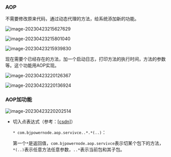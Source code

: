 ### AOP

不需要修改原来代码，通过动态代理的方法，给系统添加新的功能。

![image-20230423215627629](C:\Users\MKID\AppData\Roaming\Typora\typora-user-images\image-20230423215627629.png)

![image-20230423215801040](C:\Users\MKID\AppData\Roaming\Typora\typora-user-images\image-20230423215801040.png)

![image-20230423215939830](C:\Users\MKID\AppData\Roaming\Typora\typora-user-images\image-20230423215939830.png)

现在需要个已经存在的方法，加一个启动日志，打印方法的执行时间，方法的参数等。这个功能用AOP实现。

![image-20230423220126367](C:\Users\MKID\AppData\Roaming\Typora\typora-user-images\image-20230423220126367.png)

![image-20230423220136924](C:\Users\MKID\AppData\Roaming\Typora\typora-user-images\image-20230423220136924.png)

### AOP加功能

![image-20230423220202514](C:\Users\MKID\AppData\Roaming\Typora\typora-user-images\image-20230423220202514.png)

- 切入点表达式（参考：[[csdn](https://blog.csdn.net/NathanniuBee/article/details/106623469)]）

  `* com.bjpowernode.aop.servivce..*.*(..)`：

  第一个`*`是返回值，`com.bjpowernode.aop.servivce`表示切某个包下的方法，`*(..)`表示任意方法任意参数，`..*`表示当前包和其子包。

